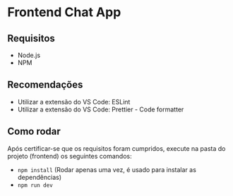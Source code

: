 # Frontend Chat App

## Requisitos

- Node.js
- NPM

## Recomendações

- Utilizar a extensão do VS Code: ESLint
- Utilizar a extensão do VS Code: Prettier - Code formatter

## Como rodar

Após certificar-se que os requisitos foram cumpridos, execute na pasta do projeto (frontend) os seguintes comandos:

- `npm install` (Rodar apenas uma vez, é usado para instalar as dependências)
- `npm run dev`
